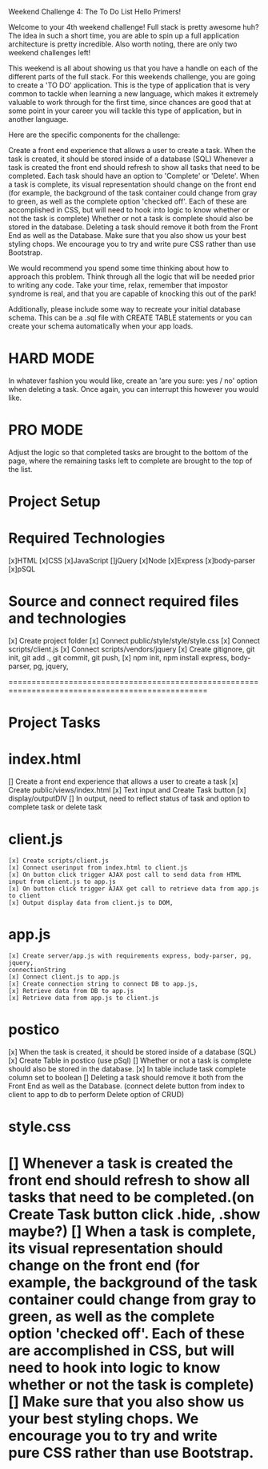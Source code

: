 Weekend Challenge 4: The To Do List
Hello Primers!

Welcome to your 4th weekend challenge! Full stack is pretty awesome huh? The idea in such a short time, you are able to spin up a full application architecture is pretty incredible. Also worth noting, there are only two weekend challenges left!

This weekend is all about showing us that you have a handle on each of the different parts of the full stack. For this weekends challenge, you are going to create a 'TO DO' application. This is the type of application that is very common to tackle when learning a new language, which makes it extremely valuable to work through for the first time, since chances are good that at some point in your career you will tackle this type of application, but in another language.

Here are the specific components for the challenge:

Create a front end experience that allows a user to create a task.
When the task is created, it should be stored inside of a database (SQL)
Whenever a task is created the front end should refresh to show all tasks that need to be completed.
Each task should have an option to 'Complete' or 'Delete'.
When a task is complete, its visual representation should change on the front end (for example, the background of the task container could change from gray to green, as well as the complete option 'checked off'. Each of these are accomplished in CSS, but will need to hook into logic to know whether or not the task is complete)
Whether or not a task is complete should also be stored in the database.
Deleting a task should remove it both from the Front End as well as the Database.
Make sure that you also show us your best styling chops. We encourage you to try and write pure CSS rather than use Bootstrap.

We would recommend you spend some time thinking about how to approach this problem. Think through all the logic that will be needed prior to writing any code. Take your time, relax, remember that impostor syndrome is real, and that you are capable of knocking this out of the park!

Additionally, please include some way to recreate your initial database schema. This can be a .sql file with CREATE TABLE statements or you can create your schema automatically when your app loads.

HARD MODE
=========

In whatever fashion you would like, create an 'are you sure: yes / no' option when deleting a task. Once again, you can interrupt this however you would like.

PRO MODE
========

Adjust the logic so that completed tasks are brought to the bottom of the page, where the remaining tasks left to complete are brought to the top of the list.



Project Setup
=============

Required Technologies
=====================
[x]HTML
[x]CSS
[x]JavaScript
[]jQuery
[x]Node
[x]Express
[x]body-parser
[x]pSQL

Source and connect required files and technologies
==================================================
[x] Create project folder
[x] Connect public/style/style/style.css
[x] Connect scripts/client.js
[x] Connect scripts/vendors/jquery
[x] Create gitignore, git init, git add ., git commit, git push,
[x] npm init, npm install express,  body-parser, pg, jquery,

=================================================================================================


Project Tasks
=============

index.html
=========
[] Create a front end experience that allows a user to create a task
    [x] Create  public/views/index.html
    [x] Text input and Create Task button
    [x] display/outputDIV
    [] In output, need to reflect status of task and option to complete task or delete task

client.js
=========
    [x] Create scripts/client.js
    [x] Connect userinput from index.html to client.js
    [x] On button click trigger AJAX post call to send data from HTML input from client.js to app.js
    [x] On button click trigger AJAX get call to retrieve data from app.js to client
    [x] Output display data from client.js to DOM,

app.js
======
    [x] Create server/app.js with requirements express, body-parser, pg, jquery,
    connectionString
    [x] Connect client.js to app.js
    [x] Create connection string to connect DB to app.js,
    [x] Retrieve data from DB to app.js
    [x] Retrieve data from app.js to client.js

postico
=======
[x] When the task is created, it should be stored inside of a database (SQL)
    [x] Create Table in postico (use pSql)
[] Whether or not a task is complete should also be stored in the database.
    [x] In table include task complete column set to boolean
    [] Deleting a task should remove it both from the Front End as well as the Database.
       (connect delete button from index to client to app to db to perform Delete option of CRUD)

style.css
=========
[] Whenever a task is created the front end
   should refresh to show all tasks that need to be completed.(on Create Task button click .hide, .show maybe?)
[] When a task is complete, its visual
   representation should change on the front end (for example, the background of the task container could change from gray to green, as well as the complete option 'checked off'. Each of these are accomplished in CSS, but will need to hook into logic to know whether or not the task is complete)
[] Make sure that you also show us your best
   styling chops. We encourage you to try and write    
   pure CSS rather than use Bootstrap.
=================================================================================================
